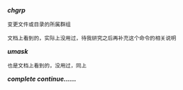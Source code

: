 ***chgrp***

    变更文件或目录的所属群组
    
    文档上看到的，实际上没用过，待我研究之后再补充这个命令的相关说明
    
***umask***

    也是文档上看到的，没用过，同上
    
***complete continue......***
